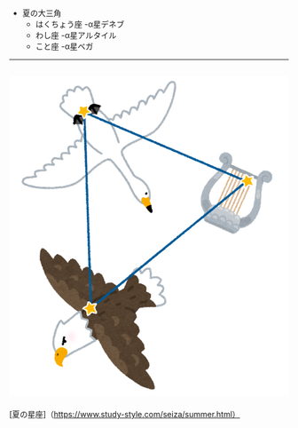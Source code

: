 - 夏の大三角
  - はくちょう座
    -α星デネブ
  - わし座
    -α星アルタイル
  - こと座
    -α星ベガ
 ---
![夏の大三角](./natunodaisankaku.png  "https://www.irasutoya.com/2018/05/blog-post_404.html") 
---

[夏の星座]（https://www.study-style.com/seiza/summer.html）
